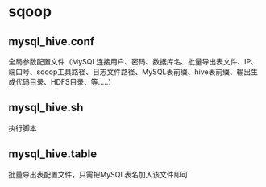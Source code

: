 # sqoop
## mysql_hive.conf
全局参数配置文件（MySQL连接用户、密码、数据库名、批量导出表文件、IP、端口号、sqoop工具路径、日志文件路径、MySQL表前缀、hive表前缀、输出生成代码目录、HDFS目录、等.....）
## mysql_hive.sh
执行脚本
## mysql_hive.table
批量导出表配置文件，只需把MySQL表名加入该文件即可
